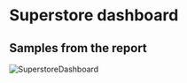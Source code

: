 
# Superstore dashboard




## Samples from the report
![SuperstoreDashboard](https://github.com/user-attachments/assets/140ec91f-8639-4bfc-a22d-300f5a04fbae)
